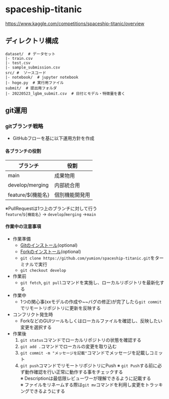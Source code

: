 # spaceship-titanic
https://www.kaggle.com/competitions/spaceship-titanic/overview

## ディレクトリ構成
```
dataset/  # データセット
|- train.csv
|- test.csv
|- sample_submission.csv
src/ #  ソースコード
|- notebook/  # jupyter notebook
|- hoge.py  # 実行用ファイル
submit/  # 提出用フォルダ
|- 20220523_lgbm_submit.csv  # 日付とモデル・特徴量を書く
```

## git運用
### gitブランチ戦略
- GitHubフローを基に以下運用方針を作成

#### 各ブランチの役割
|ブランチ|役割|
|---|---|
|main|成果物用|
|develop/merging|内部統合用|
|feature/${機能名}|個別機能開発用|

※PullRequestは1つ上のブランチに対して行う  
`feature`/`${機能名}` → `develop`/`merging` →`main`

#### 作業中の注意事項
- 作業準備
  - [Gitのインストール](https://gitforwindows.org/)(optional)
  - [Forkのインストール](https://git-fork.com/)(optional)
  - `git clone https://github.com/yumion/spaceship-titanic.git`をターミナルで実行
  - `git checkout develop`
- 作業前
  - `git fetch`, `git pull`コマンドを実施し、ローカルリポジトリを最新化する
- 作業中
  - 1つの関心事(xxモデルの作成や~~バグの修正)が完了したら`git commit`でリモートリポジトリに更新を反映する
- コンフリクト発生時
  - ForkなどのGUIツールもしくはローカルファイルを確認し、反映したい変更を選択する
- 作業後
  1. `git status`コマンドでローカルリポジトリの状態を確認する
  1. `git add .`コマンドでローカルの変更を取り込む
  1. `git commit -m "メッセージを記載"`コマンドでメッセージを記載しコミット
  1. `git push`コマンドでリモートリポジトリにPush
  ※ `git Push`する前に必ず動作確認を行い正常に動作する事をチェックする  
  ※ Descriptionは最低限レビューワーが理解できるように記載する  
  ※ ファイルをリネームする際は`git mv`コマンドを利用し変更をトラッキングできるようにする  

